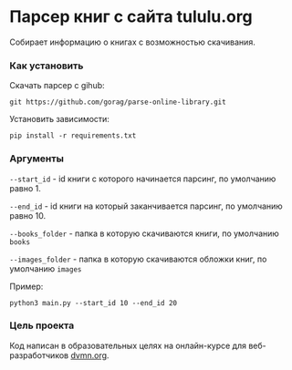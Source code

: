 # Парсер книг с сайта tululu.org

Собирает информацию о книгах с возможностью скачивания.

### Как установить

Скачать парсер с gihub:

`git https://github.com/gorag/parse-online-library.git`

Установить зависимости:
    
`pip install -r requirements.txt`

### Аргументы

`--start_id` - id книги с которого начинается парсинг, по умолчанию равно 1.

`--end_id` - id книги на который заканчивается парсинг, по умолчанию равно 10.

`--books_folder` - папка в которую скачиваются книги, по умолчанию `books`

`--images_folder` - папка в которую скачиваются обложки книг, по умолчанию `images`

Пример:

`python3 main.py --start_id 10 --end_id 20`

### Цель проекта

Код написан в образовательных целях на онлайн-курсе для веб-разработчиков [dvmn.org](https://dvmn.org/).